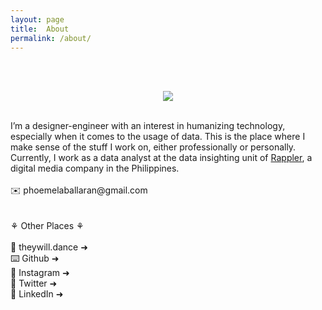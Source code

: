 ```yaml
---
layout: page
title:  About
permalink: /about/
---
```


<br><br>
<p align="center"><img src="https://phoemelaballaran.github.io/assets/sample/page/about/portrait.jpeg"/></p>
<br>
I’m a designer-engineer with an interest in humanizing technology, especially when it comes to the usage of data. This is the place where I make sense of the stuff I work on, either professionally or personally. Currently, I work as a data analyst at the data insighting unit of <a href="https://www.rappler.com" target="_blank">Rappler</a>, a digital media company in the Philippines.
<br><br>✉️ phoemelaballaran@gmail.com<br><br>
<br>⚘ Other Places ⚘<br>
<br><a href="https://www.theywill.dance" target="_blank" style="text-decoration: none;">🌱 theywill.dance ➜</a>
<br><a href="https://github.com/phoemelaballaran" target="_blank" style="text-decoration: none;">⌨️ Github ➜</a>
<br><a href="https://instagram.com/phoemelaballaran" target="_blank" style="text-decoration: none;">🌈 Instagram ➜</a>
<br><a href="https://twitter.com/theywill_dance" target="_blank" style="text-decoration: none;">🐤 Twitter ➜</a>
<br><a href="https://www.linkedin.com/in/phoemela-ballaran/" target="_blank" style="text-decoration: none;">💼 LinkedIn ➜</a>
